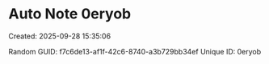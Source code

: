 ﻿# Auto Note 0eryob
Created: 2025-09-28 15:35:06

Random GUID: f7c6de13-af1f-42c6-8740-a3b729bb34ef
Unique ID: 0eryob
